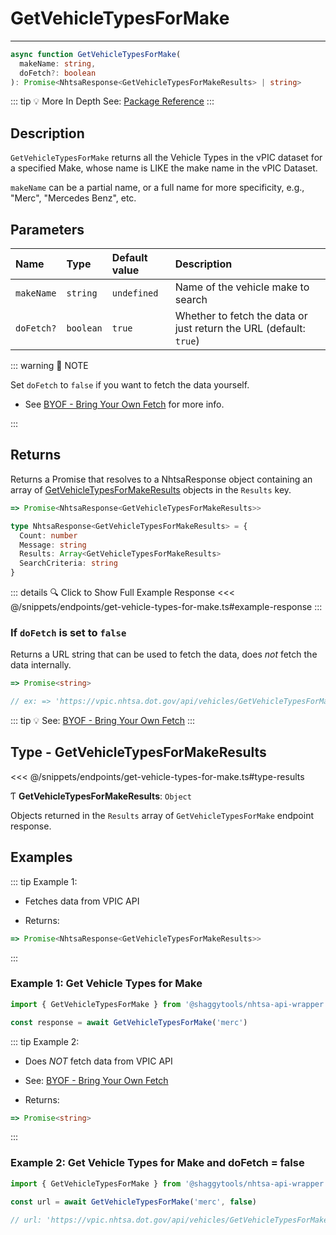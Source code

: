 # GetVehicleTypesForMake

---

```typescript
async function GetVehicleTypesForMake(
  makeName: string,
  doFetch?: boolean
): Promise<NhtsaResponse<GetVehicleTypesForMakeResults> | string>
```

::: tip :bulb: More In Depth
See: [Package Reference](../../typedoc/api/endpoints/GetVehicleTypesForMake)
:::

## Description

`GetVehicleTypesForMake` returns all the Vehicle Types in the vPIC dataset for a specified Make,
whose name is LIKE the make name in the vPIC Dataset.

`makeName` can be a partial name, or a full name for more specificity, e.g., "Merc",
"Mercedes Benz", etc.

## Parameters

| Name       | Type      | Default value | Description                                                        |
| :--------- | :-------- | :------------ | :----------------------------------------------------------------- |
| `makeName` | `string`  | `undefined`   | Name of the vehicle make to search                                 |
| `doFetch?` | `boolean` | `true`        | Whether to fetch the data or just return the URL (default: `true`) |

::: warning 📝 NOTE

Set `doFetch` to `false` if you want to fetch the data yourself.

- See [BYOF - Bring Your Own Fetch](../../guide/bring-your-own-fetch.md#option-1-set-dofetch-to-false)
  for more info.

:::

## Returns

Returns a Promise that resolves to a NhtsaResponse object containing an array of
[GetVehicleTypesForMakeResults](#type-getvehicletypesformakeresults) objects in the
`Results` key.

```typescript
=> Promise<NhtsaResponse<GetVehicleTypesForMakeResults>>
```

```typescript
type NhtsaResponse<GetVehicleTypesForMakeResults> = {
  Count: number
  Message: string
  Results: Array<GetVehicleTypesForMakeResults>
  SearchCriteria: string
}
```

::: details :mag: Click to Show Full Example Response
<<< @/snippets/endpoints/get-vehicle-types-for-make.ts#example-response
:::

### If `doFetch` is set to `false`

Returns a URL string that can be used to fetch the data, does _not_ fetch the data internally.

```typescript
=> Promise<string>

// ex: => 'https://vpic.nhtsa.dot.gov/api/vehicles/GetVehicleTypesForMake/merc?format=json'
```

::: tip :bulb: See: [BYOF - Bring Your Own Fetch](../../guide/bring-your-own-fetch.md#option-1-set-dofetch-to-false)
:::

## Type - GetVehicleTypesForMakeResults

<<< @/snippets/endpoints/get-vehicle-types-for-make.ts#type-results

Ƭ **GetVehicleTypesForMakeResults**: `Object`

Objects returned in the `Results` array of `GetVehicleTypesForMake` endpoint response.

## Examples

::: tip Example 1:

- Fetches data from VPIC API

- Returns:

```typescript
=> Promise<NhtsaResponse<GetVehicleTypesForMakeResults>>
```

:::

### Example 1: Get Vehicle Types for Make

```ts
import { GetVehicleTypesForMake } from '@shaggytools/nhtsa-api-wrapper'

const response = await GetVehicleTypesForMake('merc')
```

::: tip Example 2:

- Does _NOT_ fetch data from VPIC API

- See: [BYOF - Bring Your Own Fetch](../../guide/bring-your-own-fetch.md#option-1-set-dofetch-to-false)

- Returns:

```typescript
=> Promise<string>
```

:::

### Example 2: Get Vehicle Types for Make and doFetch = false

```ts
import { GetVehicleTypesForMake } from '@shaggytools/nhtsa-api-wrapper'

const url = await GetVehicleTypesForMake('merc', false)

// url: 'https://vpic.nhtsa.dot.gov/api/vehicles/GetVehicleTypesForMake/merc?format=json'
```

